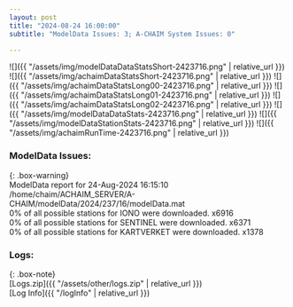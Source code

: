 ```yaml
---
layout: post
title: "2024-08-24 16:00:00"
subtitle: "ModelData Issues: 3; A-CHAIM System Issues: 0"

---
```


![]({{ "/assets/img/modelDataDataStatsShort-2423716.png" | relative_url }})
![]({{ "/assets/img/achaimDataStatsShort-2423716.png" | relative_url }})
![]({{ "/assets/img/achaimDataStatsLong00-2423716.png" | relative_url }})
![]({{ "/assets/img/achaimDataStatsLong01-2423716.png" | relative_url }})
![]({{ "/assets/img/achaimDataStatsLong02-2423716.png" | relative_url }})
![]({{ "/assets/img/modelDataDataStats-2423716.png" | relative_url }})
![]({{ "/assets/img/modelDataStationStats-2423716.png" | relative_url }})
![]({{ "/assets/img/achaimRunTime-2423716.png" | relative_url }})


### ModelData Issues:  
  
{: .box-warning}  
 ModelData report for 24-Aug-2024 16:15:10   
 /home/chaim/ACHAIM_SERVER/A-CHAIM/modelData/2024/237/16/modelData.mat   
 0% of all possible stations for IONO were downloaded. x6916   
 0% of all possible stations for SENTINEL were downloaded. x6371   
 0% of all possible stations for KARTVERKET were downloaded. x1378   
  


### Logs:  
  
{: .box-note}  
[Logs.zip]({{ "/assets/other/logs.zip" | relative_url }})  
[Log Info]({{ "/logInfo" | relative_url }})  
